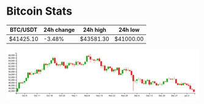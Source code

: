 # Bitcoin Stats

BTC/USDT|24h change|24h high|24h low|
|---|---|---|---|
|$41425.10|-3.48%|$43581.30|$41000.00|

<img src="./chart.svg">
